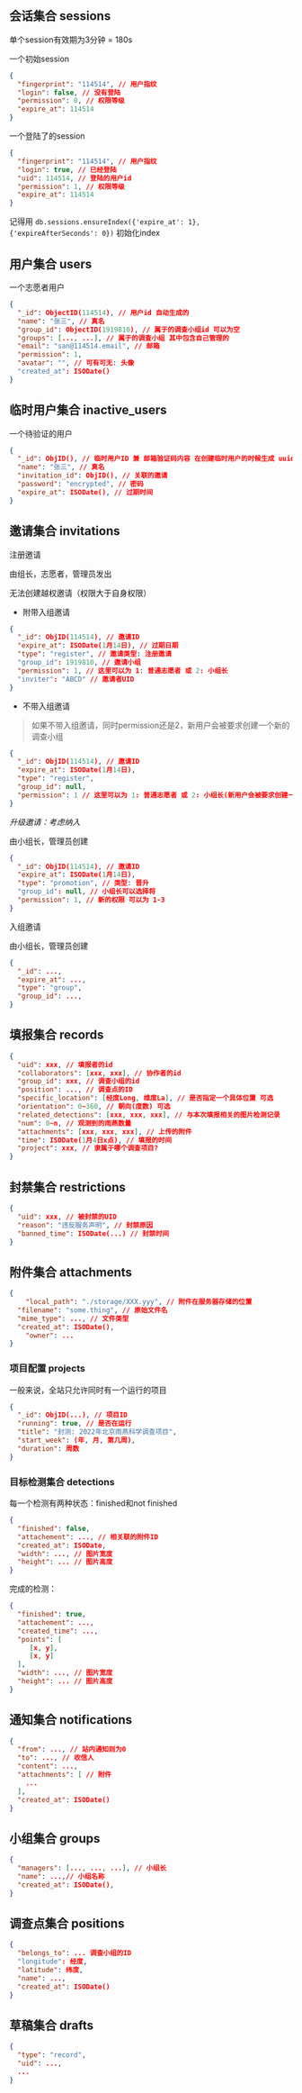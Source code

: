 ## 会话集合 sessions

单个session有效期为3分钟 = 180s

一个初始session

```json
{
  "fingerprint": "114514", // 用户指纹
  "login": false, // 没有登陆
  "permission": 0, // 权限等级
  "expire_at": 114514
}
```

一个登陆了的session

```json
{
  "fingerprint": "114514", // 用户指纹
  "login": true, // 已经登陆
  "uid": 114514, // 登陆的用户id
  "permission": 1, // 权限等级
  "expire_at": 114514
}
```



记得用 `db.sessions.ensureIndex({'expire_at': 1}, {'expireAfterSeconds': 0})` 初始化index

## 用户集合 users

一个志愿者用户

```json
{
  "_id": ObjectID(114514), // 用户id 自动生成的
  "name": "张三", // 真名
  "group_id": ObjectID(1919810), // 属于的调查小组id 可以为空
  "groups": [..., ...], // 属于的调查小组 其中包含自己管理的
  "email": "san@114514.email", // 邮箱
  "permission": 1,
  "avatar": "", // 可有可无: 头像
  "created_at": ISODate()
}
```

## 临时用户集合 inactive_users

一个待验证的用户

```json
{
  "_id": ObjID(), // 临时用户ID 兼 邮箱验证码内容 在创建临时用户的时候生成 uuid4
  "name": "张三", // 真名
  "invitation_id": ObjID(), // 关联的邀请
  "password": "encrypted", // 密码
  "expire_at": ISODate(), // 过期时间
}
```

## 邀请集合 invitations

注册邀请

由组长，志愿者，管理员发出

无法创建越权邀请（权限大于自身权限）

- 附带入组邀请

```json
{
  "_id": ObjID(114514), // 邀请ID
  "expire_at": ISODate(1月14日), // 过期日期
  "type": "register", // 邀请类型: 注册邀请
  "group_id": 1919810, // 邀请小组
  "permission": 1, // 这里可以为 1: 普通志愿者 或 2: 小组长
  "inviter": "ABCD" // 邀请者UID
}
```

- 不带入组邀请

> 如果不带入组邀请，同时permission还是2，新用户会被要求创建一个新的调查小组

```json
{
  "_id": ObjID(114514), // 邀请ID
  "expire_at": ISODate(1月14日),
  "type": "register",
  "group_id": null,
  "permission": 1 // 这里可以为 1: 普通志愿者 或 2: 小组长(新用户会被要求创建一个新的调查小组)
}
```

*升级邀请：考虑纳入*

由小组长，管理员创建

```json
{
  "_id": ObjID(114514), // 邀请ID
  "expire_at": ISODate(1月14日),
  "type": "promotion", // 类型: 晋升
  "group_id": null, // 小组长可以选择将
  "permission": 1, // 新的权限 可以为 1-3
}
```

入组邀请

由小组长，管理员创建

```json
{
  "_id": ...,
  "expire_at": ...,
  "type": "group",
  "group_id": ...,
}
```



## 填报集合 records

```json
{
  "uid": xxx, // 填报者的id
  "collaborators": [xxx, xxx], // 协作者的id
  "group_id": xxx, // 调查小组的id
  "position": ..., // 调查点的ID
  "specific_location": [经度Long, 维度La], // 是否指定一个具体位置 可选
  "orientation": 0~360, // 朝向(度数) 可选
  "related_detections": [xxx, xxx, xxx], // 与本次填报相关的图片检测记录
  "num": 0~n, // 观测到的雨燕数量
  "attachments": [xxx, xxx, xxx], // 上传的附件
  "time": ISODate(1月4日x点), // 填报的时间
  "project": xxx, // 隶属于哪个调查项目?
}
```

## 封禁集合 restrictions

```json
{
  "uid": xxx, // 被封禁的UID
  "reason": "违反服务声明", // 封禁原因
  "banned_time": ISODate(...) // 封禁时间
}
```

## 附件集合 attachments

```json
{
	"local_path": "./storage/XXX.yyy", // 附件在服务器存储的位置
  "filename": "some.thing", // 原始文件名
  "mime_type": ..., // 文件类型
  "created_at": ISODate(),
	"owner": ...
}
```

### 项目配置 projects

一般来说，全站只允许同时有一个运行的项目

```json
{
  "_id": ObjID(...), // 项目ID
  "running": true, // 是否在运行
  "title": "封测: 2022年北京雨燕科学调查项目",
  "start_week": (年, 月, 第几周),
  "duration": 周数
}
```

### 目标检测集合 detections

每一个检测有两种状态：finished和not finished

```json
{
  "finished": false,
  "attachement": ..., // 相关联的附件ID
  "created_at": ISODate,
  "width": ..., // 图片宽度
  "height": ... // 图片高度
}
```

完成的检测：

```json
{
  "finished": true,
  "attachement": ...,
  "created_time": ...,
  "points": [
     [x, y],
     [x, y]
  ],
  "width": ..., // 图片宽度
  "height": ... // 图片高度
}
```

## 通知集合 notifications

```json
{
  "from": ..., // 站内通知则为0
  "to": ..., // 收信人
  "content": ...,
  "attachments": [ // 附件
    ...
  ],
  "created_at": ISODate()
}
```

## 小组集合 groups

```json
{
  "managers": [..., ..., ...], // 小组长
  "name": ...,// 小组名称
  "created_at": ISODate(),
}
```

## 调查点集合 positions

```json
{
  "belongs_to": ... 调查小组的ID
  "longitude": 经度,
  "latitude": 纬度,
  "name": ...,
  "created_at": ISODate()
}
```

## 草稿集合 drafts

```json
{
  "type": "record",
  "uid": ...,
  ...
}
```

